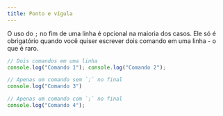 ```yaml
---
title: Ponto e vígula
---
```


O uso do `;` no fim de uma linha é opcional na maioria dos casos. Ele só é obrigatório quando você quiser escrever
dois comando em uma linha - o que é raro.

```javascript
// Dois comandos em uma linha
console.log("Comando 1"); console.log("Comando 2");

// Apenas um comando sem `;` no final
console.log("Comando 3")

// Apenas um comando com `;` no final
console.log("Comando 4");
```
